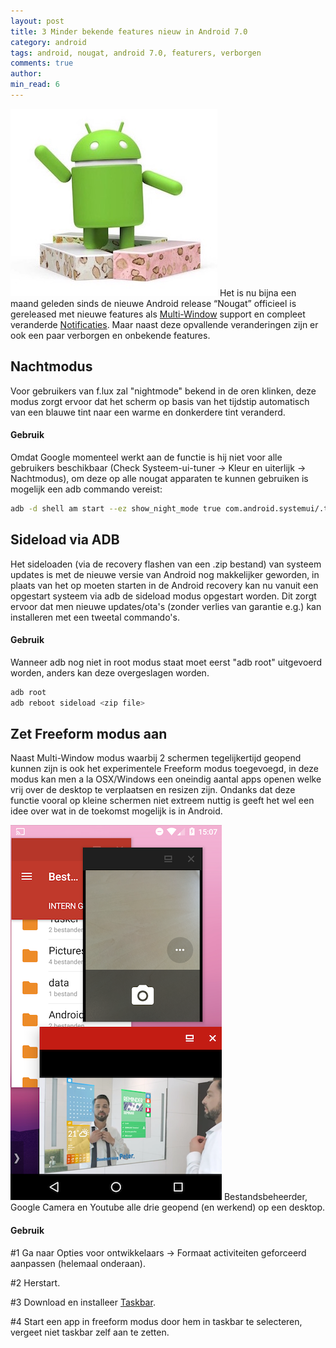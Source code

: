 ```yaml
---
layout: post
title: 3 Minder bekende features nieuw in Android 7.0
category: android
tags: android, nougat, android 7.0, featurers, verborgen
comments: true
author: 
min_read: 6
---
```

![nougat](/assets/nougat.jpg)
Het is nu bijna een maand geleden sinds de nieuwe Android release “Nougat” officieel is gereleased met nieuwe features als [Multi-Window](https://developer.android.com/guide/topics/ui/multi-window.html) support en compleet veranderde [Notificaties](https://developer.android.com/guide/topics/ui/notifiers/notifications.html). Maar naast deze opvallende veranderingen zijn er ook een paar verborgen en onbekende features.

## Nachtmodus
Voor gebruikers van f.lux zal "nightmode" bekend in de oren klinken, deze modus zorgt ervoor dat het scherm op basis van het tijdstip automatisch van een blauwe tint naar een warme en donkerdere tint veranderd.

#### Gebruik
Omdat Google momenteel werkt aan de functie is hij niet voor alle gebruikers beschikbaar (Check Systeem-ui-tuner -> Kleur en uiterlijk -> Nachtmodus), om deze op alle nougat apparaten te kunnen gebruiken is mogelijk een adb commando vereist:

```bash
adb -d shell am start --ez show_night_mode true com.android.systemui/.tuner.TunerActivity
```

## Sideload via ADB
Het sideloaden (via de recovery flashen van een .zip bestand) van systeem updates is met de nieuwe versie van Android nog makkelijker geworden, in plaats van het op moeten starten in de Android recovery kan nu vanuit een opgestart systeem via adb de sideload modus opgestart worden. Dit zorgt ervoor dat men nieuwe updates/ota's (zonder verlies van garantie e.g.) kan installeren met een tweetal commando's.


#### Gebruik
Wanneer adb nog niet in root modus staat moet eerst "adb root" uitgevoerd worden, anders kan deze overgeslagen worden.

```bash
adb root
adb reboot sideload <zip file>
```

## Zet Freeform modus aan
Naast Multi-Window modus waarbij 2 schermen tegelijkertijd geopend kunnen zijn is ook het experimentele Freeform modus toegevoegd, in deze modus kan men a la OSX/Windows een oneindig aantal apps openen welke vrij over de desktop te verplaatsen en resizen zijn. Ondanks dat deze functie vooral op kleine schermen niet extreem nuttig is geeft het wel een idee over wat in de toekomst mogelijk is in Android.

![freeform](/assets/freeform.png)
Bestandsbeheerder, Google Camera en Youtube alle drie geopend (en werkend) op een desktop.

#### Gebruik
#1 Ga naar Opties voor ontwikkelaars -> Formaat activiteiten geforceerd aanpassen (helemaal onderaan).

#2 Herstart.

#3 Download en installeer [Taskbar](https://play.google.com/store/apps/details?id=com.farmerbb.taskbar).

#4 Start een app in freeform modus door hem in taskbar te selecteren, vergeet niet taskbar zelf aan te zetten.





